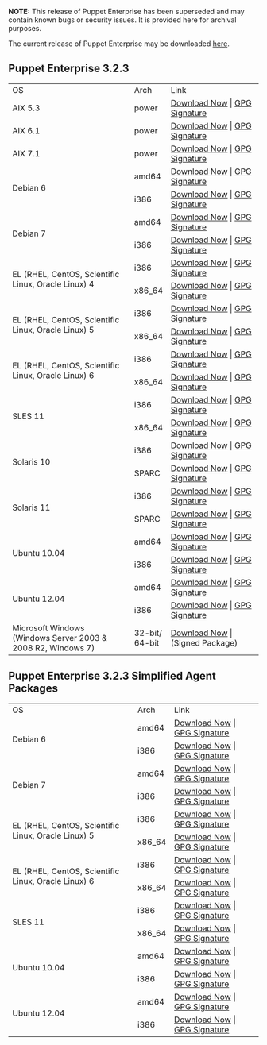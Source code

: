 <p><b>NOTE:</b> This release of Puppet Enterprise has been superseded and may contain known bugs or security issues. It is provided here for archival purposes.
</p><p>The current release of Puppet Enterprise may be downloaded <a href="/Readme.md">here</a>.

</p><h2 id="pe_323">Puppet Enterprise 3.2.3</h2>
<table>
<tbody>
<tr>
<td>OS</td>
<td>Arch</td>
<td>Link</td>
</tr>
<tr>
<td>AIX 5.3</td>
<td>power</td>
<td><a href="http://pm.puppetlabs.com/puppet-enterprise/3.2.3/puppet-enterprise-3.2.3-aix-5.3-power.tar.gz">Download Now</a> | <a href="https://pm.puppetlabs.com/puppet-enterprise/3.2.3/puppet-enterprise-3.2.3-aix-5.3-power.tar.gz.asc">GPG Signature</a></td>
</tr>
<tr>
<td>AIX 6.1</td>
<td>power</td>
<td><a href="http://pm.puppetlabs.com/puppet-enterprise/3.2.3/puppet-enterprise-3.2.3-aix-6.1-power.tar.gz">Download Now</a> | <a href="https://pm.puppetlabs.com/puppet-enterprise/3.2.3/puppet-enterprise-3.2.3-aix-6.1-power.tar.gz.asc">GPG Signature</a></td>
</tr>
<tr>
<td>AIX 7.1</td>
<td>power</td>
<td><a href="http://pm.puppetlabs.com/puppet-enterprise/3.2.3/puppet-enterprise-3.2.3-aix-7.1-power.tar.gz">Download Now</a> | <a href="https://pm.puppetlabs.com/puppet-enterprise/3.2.3/puppet-enterprise-3.2.3-aix-7.1-power.tar.gz.asc">GPG Signature</a></td>
</tr>
<tr>
<td rowspan="2">Debian 6</td>
<td>amd64</td>
<td><a href="http://pm.puppetlabs.com/puppet-enterprise/3.2.3/puppet-enterprise-3.2.3-debian-6-amd64.tar.gz">Download Now</a> | <a href="http://pm.puppetlabs.com/puppet-enterprise/3.2.3/puppet-enterprise-3.2.3-debian-6-amd64.tar.gz.asc">GPG Signature</a></td>
</tr>
<tr>
<td>i386</td>
<td><a href="http://pm.puppetlabs.com/puppet-enterprise/3.2.3/puppet-enterprise-3.2.3-debian-6-i386.tar.gz">Download Now</a> | <a href="http://pm.puppetlabs.com/puppet-enterprise/3.2.3/puppet-enterprise-3.2.3-debian-6-i386.tar.gz.asc">GPG Signature</a></td>
</tr>
<tr>
<td rowspan="2">Debian 7</td>
<td>amd64</td>
<td><a href="http://pm.puppetlabs.com/puppet-enterprise/3.2.3/puppet-enterprise-3.2.3-debian-7-amd64.tar.gz">Download Now</a> | <a href="http://pm.puppetlabs.com/puppet-enterprise/3.2.3/puppet-enterprise-3.2.3-debian-7-amd64.tar.gz.asc">GPG Signature</a></td>
</tr>
<tr>
<td>i386</td>
<td><a href="http://pm.puppetlabs.com/puppet-enterprise/3.2.3/puppet-enterprise-3.2.3-debian-7-i386.tar.gz">Download Now</a> | <a href="http://pm.puppetlabs.com/puppet-enterprise/3.2.3/puppet-enterprise-3.2.3-debian-7-i386.tar.gz.asc">GPG Signature</a></td>
</tr>
<tr>
<td rowspan="2">EL (RHEL, CentOS, Scientific Linux, Oracle Linux) 4</td>
<td>i386</td>
<td><a href="http://pm.puppetlabs.com/puppet-enterprise/3.2.3/puppet-enterprise-3.2.3-el-4-i386.tar.gz">Download Now</a> | <a href="http://pm.puppetlabs.com/puppet-enterprise/3.2.3/puppet-enterprise-3.2.3-el-4-i386.tar.gz.asc">GPG Signature</a></td>
</tr>
<tr>
<td>x86_64</td>
<td><a href="http://pm.puppetlabs.com/puppet-enterprise/3.2.3/puppet-enterprise-3.2.3-el-4-x86_64.tar.gz">Download Now</a> | <a href="http://pm.puppetlabs.com/puppet-enterprise/3.2.3/puppet-enterprise-3.2.3-el-4-x86_64.tar.gz.asc">GPG Signature</a></td>
</tr>
<tr>
<td rowspan="2">EL (RHEL, CentOS, Scientific Linux, Oracle Linux) 5</td>
<td>i386</td>
<td><a href="http://pm.puppetlabs.com/puppet-enterprise/3.2.3/puppet-enterprise-3.2.3-el-5-i386.tar.gz">Download Now</a> | <a href="http://pm.puppetlabs.com/puppet-enterprise/3.2.3/puppet-enterprise-3.2.3-el-5-i386.tar.gz.asc">GPG Signature</a></td>
</tr>
<tr>
<td>x86_64</td>
<td><a href="http://pm.puppetlabs.com/puppet-enterprise/3.2.3/puppet-enterprise-3.2.3-el-5-x86_64.tar.gz">Download Now</a> | <a href="http://pm.puppetlabs.com/puppet-enterprise/3.2.3/puppet-enterprise-3.2.3-el-5-x86_64.tar.gz.asc">GPG Signature</a></td>
</tr>
<tr>
<td rowspan="2">EL (RHEL, CentOS, Scientific Linux, Oracle Linux) 6</td>
<td>i386</td>
<td><a href="http://pm.puppetlabs.com/puppet-enterprise/3.2.3/puppet-enterprise-3.2.3-el-6-i386.tar.gz">Download Now</a> | <a href="http://pm.puppetlabs.com/puppet-enterprise/3.2.3/puppet-enterprise-3.2.3-el-6-i386.tar.gz.asc">GPG Signature</a></td>
</tr>
<tr>
<td>x86_64</td>
<td><a href="http://pm.puppetlabs.com/puppet-enterprise/3.2.3/puppet-enterprise-3.2.3-el-6-x86_64.tar.gz">Download Now</a> | <a href="http://pm.puppetlabs.com/puppet-enterprise/3.2.3/puppet-enterprise-3.2.3-el-6-x86_64.tar.gz.asc">GPG Signature</a></td>
</tr>
<tr>
<td rowspan="2">SLES 11</td>
<td>i386</td>
<td><a href="http://pm.puppetlabs.com/puppet-enterprise/3.2.3/puppet-enterprise-3.2.3-sles-11-i386.tar.gz">Download Now</a> | <a href="http://pm.puppetlabs.com/puppet-enterprise/3.2.3/puppet-enterprise-3.2.3-sles-11-i386.tar.gz.asc">GPG Signature</a></td>
</tr>
<tr>
<td>x86_64</td>
<td><a href="http://pm.puppetlabs.com/puppet-enterprise/3.2.3/puppet-enterprise-3.2.3-sles-11-x86_64.tar.gz">Download Now</a> | <a href="http://pm.puppetlabs.com/puppet-enterprise/3.2.3/puppet-enterprise-3.2.3-sles-11-x86_64.tar.gz.asc">GPG Signature</a></td>
</tr>
<tr>
<td rowspan="2">Solaris 10</td>
<td>i386</td>
<td><a href="http://pm.puppetlabs.com/puppet-enterprise/3.2.3/puppet-enterprise-3.2.3-solaris-10-i386.tar.gz">Download Now</a> | <a href="http://pm.puppetlabs.com/puppet-enterprise/3.2.3/puppet-enterprise-3.2.3-solaris-10-i386.tar.gz.asc">GPG Signature</a></td>
</tr>
<tr>
<td>SPARC</td>
<td><a href="http://pm.puppetlabs.com/puppet-enterprise/3.2.3/puppet-enterprise-3.2.3-solaris-10-sparc.tar.gz">Download Now</a> | <a href="http://pm.puppetlabs.com/puppet-enterprise/3.2.3/puppet-enterprise-3.2.3-solaris-10-sparc.tar.gz.asc">GPG Signature</a></td>
</tr>
<tr>
<td rowspan="2">Solaris 11</td>
<td>i386</td>
<td><a href="http://pm.puppetlabs.com/puppet-enterprise/3.2.3/puppet-enterprise-3.2.3-solaris-11-i386.tar.gz">Download Now</a> | <a href="http://pm.puppetlabs.com/puppet-enterprise/3.2.3/puppet-enterprise-3.2.3-solaris-11-i386.tar.gz.asc">GPG Signature</a></td>
</tr>
<tr>
<td>SPARC</td>
<td><a href="http://pm.puppetlabs.com/puppet-enterprise/3.2.3/puppet-enterprise-3.2.3-solaris-11-sparc.tar.gz">Download Now</a> | <a href="http://pm.puppetlabs.com/puppet-enterprise/3.2.3/puppet-enterprise-3.2.3-solaris-11-sparc.tar.gz.asc">GPG Signature</a></td>
</tr>
<tr>
<td rowspan="2">Ubuntu 10.04</td>
<td>amd64</td>
<td><a href="http://pm.puppetlabs.com/puppet-enterprise/3.2.3/puppet-enterprise-3.2.3-ubuntu-10.04-amd64.tar.gz">Download Now</a> | <a href="http://pm.puppetlabs.com/puppet-enterprise/3.2.3/puppet-enterprise-3.2.3-ubuntu-10.04-amd64.tar.gz.asc">GPG Signature</a></td>
</tr>
<tr>
<td>i386</td>
<td><a href="http://pm.puppetlabs.com/puppet-enterprise/3.2.3/puppet-enterprise-3.2.3-ubuntu-10.04-i386.tar.gz">Download Now</a> | <a href="http://pm.puppetlabs.com/puppet-enterprise/3.2.3/puppet-enterprise-3.2.3-ubuntu-10.04-i386.tar.gz.asc">GPG Signature</a></td>
</tr>
<tr>
<td rowspan="2">Ubuntu 12.04</td>
<td>amd64</td>
<td><a href="http://pm.puppetlabs.com/puppet-enterprise/3.2.3/puppet-enterprise-3.2.3-ubuntu-12.04-amd64.tar.gz">Download Now</a> | <a href="http://pm.puppetlabs.com/puppet-enterprise/3.2.3/puppet-enterprise-3.2.3-ubuntu-12.04-amd64.tar.gz.asc">GPG Signature</a></td>
</tr>
<tr>
<td>i386</td>
<td><a href="http://pm.puppetlabs.com/puppet-enterprise/3.2.3/puppet-enterprise-3.2.3-ubuntu-12.04-i386.tar.gz">Download Now</a> | <a href="http://pm.puppetlabs.com/puppet-enterprise/3.2.3/puppet-enterprise-3.2.3-ubuntu-12.04-i386.tar.gz.asc">GPG Signature</a></td>
</tr>
<tr>
<td>Microsoft Windows<br>(Windows Server 2003 &amp; 2008 R2, Windows 7)</td>
<td>32-bit/<br>64-bit</td>
<td><a href="http://pm.puppetlabs.com/puppet-enterprise/3.2.3/puppet-enterprise-3.2.3.msi">Download Now</a> | (Signed Package)</td>
</tr>

</tbody>
</table>

<h2 id="pe_a_323">Puppet Enterprise 3.2.3 Simplified Agent Packages</h2>
<table>
<tbody>
<tr>
<td>OS</td>
<td>Arch</td>
<td>Link</td>
</tr>
<tr>
<td rowspan="2">Debian 6</td>
<td>amd64</td>
<td><a href="http://pm.puppetlabs.com/puppet-enterprise/3.2.3/puppet-enterprise-3.2.3-debian-6-amd64-agent.tar.gz">Download Now</a> | <a href="http://pm.puppetlabs.com/puppet-enterprise/3.2.3/puppet-enterprise-3.2.3-debian-6-amd64-agent.tar.gz.asc">GPG Signature</a></td>
</tr>
<tr>
<td>i386</td>
<td><a href="http://pm.puppetlabs.com/puppet-enterprise/3.2.3/puppet-enterprise-3.2.3-debian-6-i386-agent.tar.gz">Download Now</a> | <a href="http://pm.puppetlabs.com/puppet-enterprise/3.2.3/puppet-enterprise-3.2.3-debian-6-i386-agent.tar.gz.asc">GPG Signature</a></td>
</tr>
<tr>
<td rowspan="2">Debian 7</td>
<td>amd64</td>
<td><a href="http://pm.puppetlabs.com/puppet-enterprise/3.2.3/puppet-enterprise-3.2.3-debian-7-amd64-agent.tar.gz">Download Now</a> | <a href="http://pm.puppetlabs.com/puppet-enterprise/3.2.3/puppet-enterprise-3.2.3-debian-7-amd64-agent.tar.gz.asc">GPG Signature</a></td>
</tr>
<tr>
<td>i386</td>
<td><a href="http://pm.puppetlabs.com/puppet-enterprise/3.2.3/puppet-enterprise-3.2.3-debian-7-i386-agent.tar.gz">Download Now</a> | <a href="http://pm.puppetlabs.com/puppet-enterprise/3.2.3/puppet-enterprise-3.2.3-debian-7-i386-agent.tar.gz.asc">GPG Signature</a></td>
</tr>
<tr>
<td rowspan="2">EL (RHEL, CentOS, Scientific Linux, Oracle Linux) 5</td>
<td>i386</td>
<td><a href="http://pm.puppetlabs.com/puppet-enterprise/3.2.3/puppet-enterprise-3.2.3-el-5-i386-agent.tar.gz">Download Now</a> | <a href="http://pm.puppetlabs.com/puppet-enterprise/3.2.3/puppet-enterprise-3.2.3-el-5-i386-agent.tar.gz.asc">GPG Signature</a></td>
</tr>
<tr>
<td>x86_64</td>
<td><a href="http://pm.puppetlabs.com/puppet-enterprise/3.2.3/puppet-enterprise-3.2.3-el-5-x86_64-agent.tar.gz">Download Now</a> | <a href="http://pm.puppetlabs.com/puppet-enterprise/3.2.3/puppet-enterprise-3.2.3-el-5-x86_64-agent.tar.gz.asc">GPG Signature</a></td>
</tr>
<tr>
<td rowspan="2">EL (RHEL, CentOS, Scientific Linux, Oracle Linux) 6</td>
<td>i386</td>
<td><a href="http://pm.puppetlabs.com/puppet-enterprise/3.2.3/puppet-enterprise-3.2.3-el-6-i386-agent.tar.gz">Download Now</a> | <a href="http://pm.puppetlabs.com/puppet-enterprise/3.2.3/puppet-enterprise-3.2.3-el-6-i386-agent.tar.gz.asc">GPG Signature</a></td>
</tr>
<tr>
<td>x86_64</td>
<td><a href="http://pm.puppetlabs.com/puppet-enterprise/3.2.3/puppet-enterprise-3.2.3-el-6-x86_64-agent.tar.gz">Download Now</a> | <a href="http://pm.puppetlabs.com/puppet-enterprise/3.2.3/puppet-enterprise-3.2.3-el-6-x86_64-agent.tar.gz.asc">GPG Signature</a></td>
</tr>
<tr>
<td rowspan="2">SLES 11</td>
<td>i386</td>
<td><a href="http://pm.puppetlabs.com/puppet-enterprise/3.2.3/puppet-enterprise-3.2.3-sles-11-i386-agent.tar.gz">Download Now</a> | <a href="http://pm.puppetlabs.com/puppet-enterprise/3.2.3/puppet-enterprise-3.2.3-sles-11-i386-agent.tar.gz.asc">GPG Signature</a></td>
</tr>
<tr>
<td>x86_64</td>
<td><a href="http://pm.puppetlabs.com/puppet-enterprise/3.2.3/puppet-enterprise-3.2.3-sles-11-x86_64-agent.tar.gz">Download Now</a> | <a href="http://pm.puppetlabs.com/puppet-enterprise/3.2.3/puppet-enterprise-3.2.3-sles-11-x86_64-agent.tar.gz.asc">GPG Signature</a></td>
</tr>
<tr>
<td rowspan="2">Ubuntu 10.04</td>
<td>amd64</td>
<td><a href="http://pm.puppetlabs.com/puppet-enterprise/3.2.3/puppet-enterprise-3.2.3-ubuntu-10.04-amd64-agent.tar.gz">Download Now</a> | <a href="http://pm.puppetlabs.com/puppet-enterprise/3.2.3/puppet-enterprise-3.2.3-ubuntu-10.04-amd64-agent.tar.gz.asc">GPG Signature</a></td>
</tr>
<tr>
<td>i386</td>
<td><a href="http://pm.puppetlabs.com/puppet-enterprise/3.2.3/puppet-enterprise-3.2.3-ubuntu-10.04-i386-agent.tar.gz">Download Now</a> | <a href="http://pm.puppetlabs.com/puppet-enterprise/3.2.3/puppet-enterprise-3.2.3-ubuntu-10.04-i386-agent.tar.gz.asc">GPG Signature</a></td>
</tr>
<tr>
<td rowspan="2">Ubuntu 12.04</td>
<td>amd64</td>
<td><a href="http://pm.puppetlabs.com/puppet-enterprise/3.2.3/puppet-enterprise-3.2.3-ubuntu-12.04-amd64-agent.tar.gz">Download Now</a> | <a href="http://pm.puppetlabs.com/puppet-enterprise/3.2.3/puppet-enterprise-3.2.3-ubuntu-12.04-amd64-agent.tar.gz.asc">GPG Signature</a></td>
</tr>
<tr>
<td>i386</td>
<td><a href="http://pm.puppetlabs.com/puppet-enterprise/3.2.3/puppet-enterprise-3.2.3-ubuntu-12.04-i386-agent.tar.gz">Download Now</a> | <a href="http://pm.puppetlabs.com/puppet-enterprise/3.2.3/puppet-enterprise-3.2.3-ubuntu-12.04-i386-agent.tar.gz.asc">GPG Signature</a></td>
</tr>
</tbody>
</table>
